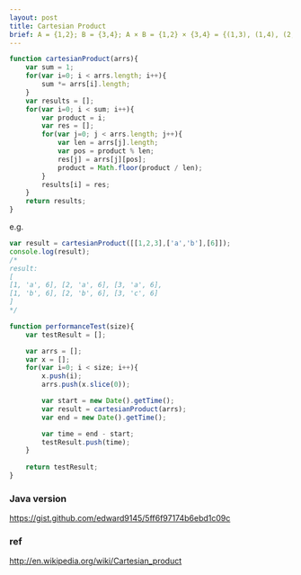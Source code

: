 ```yaml
---
layout: post
title: Cartesian Product
brief: A = {1,2}; B = {3,4}; A × B = {1,2} × {3,4} = {(1,3), (1,4), (2,3), (2,4)}; B × A = {3,4} × {1,2} = {(3,1), (3,2), (4,1), (4,2)}
---
```


```javascript
function cartesianProduct(arrs){
    var sum = 1;
    for(var i=0; i < arrs.length; i++){
        sum *= arrs[i].length;
    }
    var results = [];
    for(var i=0; i < sum; i++){
        var product = i;
        var res = [];
        for(var j=0; j < arrs.length; j++){
            var len = arrs[j].length;
            var pos = product % len;
            res[j] = arrs[j][pos];
            product = Math.floor(product / len);
        }
        results[i] = res;
    }
    return results;
}
```

e.g.

```javascript
var result = cartesianProduct([[1,2,3],['a','b'],[6]]);
console.log(result);
/*
result:
[
[1, 'a', 6], [2, 'a', 6], [3, 'a', 6], 
[1, 'b', 6], [2, 'b', 6], [3, 'c', 6]
]
*/
```

```javascript
function performanceTest(size){
	var testResult = [];

	var arrs = [];
	var x = [];
	for(var i=0; i < size; i++){
		x.push(i);
		arrs.push(x.slice(0));

		var start = new Date().getTime();
		var result = cartesianProduct(arrs);
		var end = new Date().getTime();

		var time = end - start;
		testResult.push(time);
	}
	
	return testResult;
}
```
<div id="container"></div>

### Java version
https://gist.github.com/edward9145/5ff6f97174b6ebd1c09c


### ref
http://en.wikipedia.org/wiki/Cartesian_product


<script type="text/javascript">
function cartesianProduct(arrs){
    var sum = 1;
    for(var i=0; i<arrs.length; i++){
        sum *= arrs[i].length;
    }
    var results = [];
    for(var i=0; i<sum; i++){
        var product = i;
        var res = [];
        for(var j=0; j<arrs.length; j++){
            var len = arrs[j].length;
            var pos = product % len;
            res[j] = arrs[j][pos];
            product = Math.floor(product / len);
        }
        results[i] = res;
    }
    return results;
}

function performanceTest(size){
	var testResult = [];

	var arrs = [];
	var x = [];
	for(var i=0; i<size; i++){
		x.push(i);
		arrs.push(x.slice(0));
		// console.log(arrs);

		var start = typeof(performance) != undefined ? performance.now() : new Date().getTime();
		
		var result = cartesianProduct(arrs);

		var end = typeof(performance) != undefined ? performance.now() : new Date().getTime();;

		var time = end - start;
		testResult.push(time);
	}
	
	return testResult;
}
</script>

<script type="text/javascript" src="http://cdnjs.cloudflare.com/ajax/libs/highcharts/4.1.5/highcharts.js"></script>

<script type="text/javascript">
$(function () {
	var result = performanceTest(9);
    $('#container').highcharts({
        title: {
            text: 'performanceTest(9)',
            x: -20 //center
        },
        subtitle: {
            text: '1~9',
            x: -20
        },
        xAxis: {
            categories: ['1', '2', '3', '4', '5', '6',
                '7', '8', '9']
        },
        yAxis: {
            title: {
                text: 'Time (ms)'
            },
            plotLines: [{
                value: 0,
                width: 1,
                color: '#808080'
            }]
        },
        tooltip: {
            valueSuffix: 'ms'
        },
        legend: {
            align: 'right',
            verticalAlign: 'top'
        },
        series: [{
            name: 'cartesianProduct',
            data: result
        }]
    });
});
</script>
